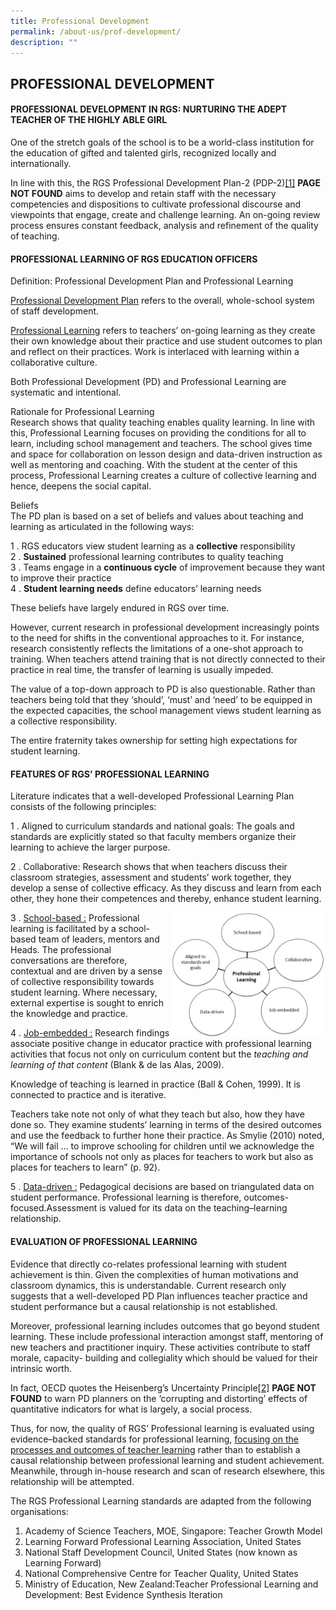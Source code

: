 ```yaml
---
title: Professional Development
permalink: /about-us/prof-development/
description: ""
---
```

## PROFESSIONAL DEVELOPMENT

#### PROFESSIONAL DEVELOPMENT IN RGS: NURTURING THE ADEPT TEACHER OF THE HIGHLY ABLE GIRL

One of the stretch goals of the school is to be a world-class institution for the education of gifted and talented girls, recognized locally and internationally.

In line with this, the RGS Professional Development Plan-2 (PDP-2)[\[1\]](https://www.rgs.edu.sg/about-us/professional-development#_ftn1) **PAGE NOT FOUND** aims to develop and retain staff with the necessary competencies and dispositions to cultivate professional discourse and viewpoints that engage, create and challenge learning. An on-going review process ensures constant feedback, analysis and refinement of the quality of teaching.

#### PROFESSIONAL LEARNING OF RGS EDUCATION OFFICERS

Definition: Professional Development Plan and Professional Learning

<u>Professional Development Plan</u> refers to the overall, whole-school system of staff development.

<u>Professional Learning</u> refers to teachers’ on-going learning as they create their own knowledge about their practice and use student outcomes to plan and reflect on their practices. Work is interlaced with learning within a collaborative culture.

Both Professional Development (PD) and Professional Learning are systematic and intentional.

Rationale for Professional Learning<br>
Research shows that quality teaching enables quality learning. In line with this, Professional Learning focuses on providing the conditions for all to learn, including school management and teachers. The school gives time and space for collaboration on lesson design and data-driven instruction as well as mentoring and coaching. With the student at the center of this process, Professional Learning creates a culture of collective learning and hence, deepens the social capital.

Beliefs<br>
The PD plan is based on a set of beliefs and values about teaching and learning as articulated in the following ways:

1 \.  RGS educators view student learning as a **collective** responsibility<br>
2 \.  **Sustained** professional learning contributes to quality teaching<br>
3 \.  Teams engage in a **continuous cycle** of improvement because they want to improve their practice<br>
4 \.  **Student learning needs** define educators’ learning needs

These beliefs have largely endured in RGS over time.

However, current research in professional development increasingly points to the need for shifts in the conventional approaches to it. For instance, research consistently reflects the limitations of a one-shot approach to training. When teachers attend training that is not directly connected to their practice in real time, the transfer of learning is usually impeded.

The value of a top-down approach to PD is also questionable. Rather than teachers being told that they ‘should’, ‘must’ and ‘need’ to be equipped in the expected capacities, the school management views student learning as a collective responsibility.

The entire fraternity takes ownership for setting high expectations for student learning.

#### FEATURES OF RGS' PROFESSIONAL LEARNING

Literature indicates that a well-developed Professional Learning Plan consists of the following principles:

1 \.  Aligned to curriculum standards and national goals: The goals and standards are explicitly stated so that faculty members organize their learning to achieve the larger purpose.
    
2 \.  Collaborative: Research shows that when teachers discuss their classroom strategies, assessment and students’ work together, they develop a sense of collective efficacy. As they discuss and learn from each other, they hone their competences and thereby, enhance student learning.

<img src="/images/Prof dev infographic 1.jpg" style="width:49%" align=right>

3 \.  <u>School-based :</u> Professional learning is facilitated by a school-based team of leaders, mentors and Heads. The professional conversations are therefore, contextual and are driven by a sense of collective responsibility towards student learning. Where necessary, external expertise is sought to enrich the knowledge and practice.

4 \.  <u>Job-embedded :</u> Research findings associate positive change in educator practice with professional learning activities that focus not only on curriculum content but the _teaching and learning of that content_ (Blank & de las Alas, 2009).
    
Knowledge of teaching is learned in practice (Ball & Cohen, 1999). It is connected to practice and is iterative.
    
Teachers take note not only of what they teach but also, how they have done so. They examine students’ learning in terms of the desired outcomes and use the feedback to further hone their practice. As Smylie (2010) noted, “We will fail … to improve schooling for children until we acknowledge the importance of schools not only as places for teachers to work but also as places for teachers to learn” (p. 92).

5 \.  <u>Data-driven :</u> Pedagogical decisions are based on triangulated data on student performance. Professional learning is therefore, outcomes-focused.Assessment is valued for its data on the teaching–learning relationship.

#### EVALUATION OF PROFESSIONAL LEARNING

Evidence that directly co-relates professional learning with student achievement is thin. Given the complexities of human motivations and classroom dynamics, this is understandable. Current research only suggests that a well-developed PD Plan influences teacher practice and student performance but a causal relationship is not established.

Moreover, professional learning includes outcomes that go beyond student learning. These include professional interaction amongst staff, mentoring of new teachers and practitioner inquiry. These activities contribute to staff morale, capacity- building and collegiality which should be valued for their intrinsic worth.

In fact, OECD quotes the Heisenberg’s Uncertainty Principle[\[2\]](https://www.rgs.edu.sg/about-us/professional-development#_ftn2) **PAGE NOT FOUND** to warn PD planners on the ‘corrupting and distorting’ effects of quantitative indicators for what is largely, a social process.

Thus, for now, the quality of RGS’ Professional learning is evaluated using evidence–backed standards for professional learning, <u>focusing on the processes and outcomes of teacher learning</u> rather than to establish a causal relationship between professional learning and student achievement. Meanwhile, through in-house research and scan of research elsewhere, this relationship will be attempted.

The RGS Professional Learning standards are adapted from the following organisations:

1.  Academy of Science Teachers, MOE, Singapore: Teacher Growth Model
2.  Learning Forward Professional Learning Association, United States
3.  National Staff Development Council, United States (now known as Learning Forward)
4.  National Comprehensive Centre for Teacher Quality, United States
5.  Ministry of Education, New Zealand:Teacher Professional Learning and Development: Best Evidence Synthesis Iteration